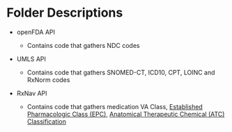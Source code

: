 # Folder Descriptions
- openFDA API 
    - Contains code that gathers NDC codes 

- UMLS API
    - Contains code that gathers SNOMED-CT, ICD10, CPT, LOINC and RxNorm codes

- RxNav API 
    - Contains code that gathers medication VA Class, [Established Pharmacologic Class (EPC)](https://www.fda.gov/industry/structured-product-labeling-resources/pharmacologic-class), [Anatomical Therapeutic Chemical (ATC) Classification](https://www.who.int/tools/atc-ddd-toolkit/atc-classification)
